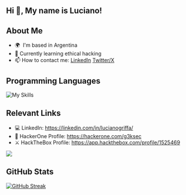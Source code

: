 Hi 👋, My name is Luciano!
---

About Me
---

* 🌍  I'm based in Argentina
* 🧠  Currently learning ethical hacking
* 📫  How to contact me: [LinkedIn](https://www.linkedin.com/in/lucianogriffa/) [Twitter/X](https://x.com/g3ksec)
<!--* ⚡  "No system is safe!"-->

Programming Languages
---

![My Skills](https://skillicons.dev/icons?i=js,python,bash&theme=dark)


Relevant Links
---
* 💻  LinkedIn: https://linkedin.com/in/lucianogriffa/
* 🥷  HackerOne Profile: https://hackerone.com/g3ksec
* ⚔️  HackTheBox Profile: https://app.hackthebox.com/profile/1525469


![](https://miro.medium.com/v2/resize:fit:640/format:webp/1*EYewma2h8GlAXi6kTQc4Jw.gif)

GitHub Stats
---
[![GitHub Streak](https://streak-stats.demolab.com?user=g3ksec&theme=transparent&border_radius=5)](https://git.io/streak-stats)

